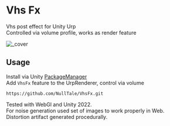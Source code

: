 # Vhs Fx

Vhs post effect for Unity Urp <br>
Controlled via volume profile, works as render feature

![_cover](https://github.com/NullTale/VhsFx/assets/1497430/136361c4-acfc-4142-938a-69c9bdf2b2be) <br>

## Usage
Install via Unity [PackageManager](https://docs.unity3d.com/Manual/upm-ui-giturl.html) <br>
Add `VhsFx` feature to the UrpRenderer, control via volume
```
https://github.com/NullTale/VhsFx.git
```

Tested with WebGl and Unity 2022. <br>
For noise generation used set of images to work properly in Web. <br>
Distortion artifact generated procedurally.
